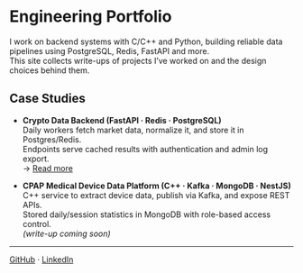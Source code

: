 # Engineering Portfolio

I work on backend systems with C/C++ and Python, building reliable data pipelines using PostgreSQL, Redis, FastAPI and more.  
This site collects write-ups of projects I’ve worked on and the design choices behind them.

## Case Studies

- **Crypto Data Backend (FastAPI · Redis · PostgreSQL)**  
  Daily workers fetch market data, normalize it, and store it in Postgres/Redis.  
  Endpoints serve cached results with authentication and admin log export.  
  → [Read more](./crypto-backend.md)

- **CPAP Medical Device Data Platform (C++ · Kafka · MongoDB · NestJS)**  
  C++ service to extract device data, publish via Kafka, and expose REST APIs.  
  Stored daily/session statistics in MongoDB with role-based access control.  
  *(write-up coming soon)*

---

[GitHub](https://github.com/parkhi) · [LinkedIn](https://www.linkedin.com/in/parkhi-rastogi/)
